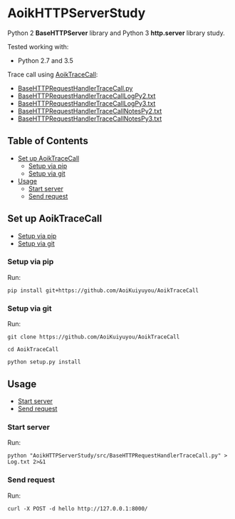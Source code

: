 # AoikHTTPServerStudy
Python 2 **BaseHTTPServer** library and Python 3 **http.server** library study.

Tested working with:
- Python 2.7 and 3.5

Trace call using [AoikTraceCall](https://github.com/AoiKuiyuyou/AoikTraceCall):
- [BaseHTTPRequestHandlerTraceCall.py](/src/BaseHTTPRequestHandlerTraceCall.py)
- [BaseHTTPRequestHandlerTraceCallLogPy2.txt](/src/BaseHTTPRequestHandlerTraceCallLogPy2.txt?raw=True)
- [BaseHTTPRequestHandlerTraceCallLogPy3.txt](/src/BaseHTTPRequestHandlerTraceCallLogPy3.txt?raw=True)
- [BaseHTTPRequestHandlerTraceCallNotesPy2.txt](/src/BaseHTTPRequestHandlerTraceCallNotesPy2.txt?raw=True)
- [BaseHTTPRequestHandlerTraceCallNotesPy3.txt](/src/BaseHTTPRequestHandlerTraceCallNotesPy3.txt?raw=True)

## Table of Contents
- [Set up AoikTraceCall](#set-up-aoiktracecall)
  - [Setup via pip](#setup-via-pip)
  - [Setup via git](#setup-via-git)
- [Usage](#usage)
  - [Start server](#start-server)
  - [Send request](#send-request)

## Set up AoikTraceCall
- [Setup via pip](#setup-via-pip)
- [Setup via git](#setup-via-git)

### Setup via pip
Run:
```
pip install git+https://github.com/AoiKuiyuyou/AoikTraceCall
```

### Setup via git
Run:
```
git clone https://github.com/AoiKuiyuyou/AoikTraceCall

cd AoikTraceCall

python setup.py install
```

## Usage
- [Start server](#start-server)
- [Send request](#send-request)

### Start server
Run:
```
python "AoikHTTPServerStudy/src/BaseHTTPRequestHandlerTraceCall.py" > Log.txt 2>&1
```

### Send request
Run:
```
curl -X POST -d hello http://127.0.0.1:8000/
```

